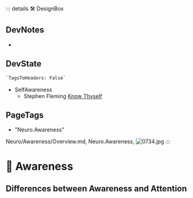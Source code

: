::: details 🛠 <dev>DesignBox</dev>

## DevNotes

-

## DevState

```py
`TagsToHeaders: False`
```

- SelfAwareness
    - Stephen Fleming [Know Thyself](https://metacoglab.org/people)

<h2>PageTags</h2>

- "Neuro.Awareness"

Neuro/Awareness/Overview.md, <dev>Neuro.Awareness</dev>, ![0734.jpg](/PaperPhoto/0734.jpg)
:::

# 💜 <neuro>Awareness</neuro>

## Differences between Awareness and Attention
